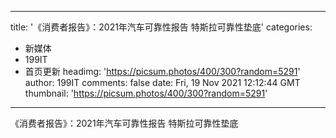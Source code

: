 
---
title: '《消费者报告》：2021年汽车可靠性报告 特斯拉可靠性垫底'
categories: 
 - 新媒体
 - 199IT
 - 首页更新
headimg: 'https://picsum.photos/400/300?random=5291'
author: 199IT
comments: false
date: Fri, 19 Nov 2021 12:12:44 GMT
thumbnail: 'https://picsum.photos/400/300?random=5291'
---

<div>   
《消费者报告》：2021年汽车可靠性报告 特斯拉可靠性垫底  
</div>
            
